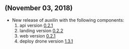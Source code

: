 ##  (November 03, 2018)

* New release of auxilin with the following components:
  1) api version [0.2.1](https://github.com/paralect/koa-api-starter/releases/tag/0.2.1)
  2) landing version [0.2.2](https://github.com/paralect/nextjs-landing-starter/releases/tag/0.2.2)
  3) web version [0.2.1](https://github.com/paralect/koa-react-starter/releases/tag/0.2.1)
  4) deploy drone version [1.3.1](https://github.com/paralect/deploy-drone/releases/tag/1.3.1)
